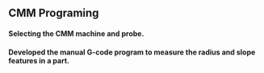 ## CMM Programing
#### Selecting the CMM machine and probe.
#### Developed the manual G-code program to measure the radius and slope features in a part.
